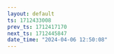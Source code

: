 ```yaml
---
layout: default
ts: 1712433008
prev_ts: 1712417170
next_ts: 1712445847
date_time: "2024-04-06 12:50:08"
---
```

